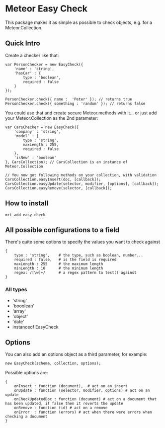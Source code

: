 Meteor Easy Check
=====================

This package makes it as simple as possible to check objects, e.g. for a Meteor.Collection.

## Quick Intro

Create a checker like that:

```
var PersonChecker = new EasyCheck({
	'name' : 'string',
	'hasCar' : {
		type : 'boolean',
		required : false
	}
});

PersonChecker.check({ name :  'Peter' }); // returns true
PersonChecker.check({ something : 'random' }); // returns false

```

You could use that and create secure Meteor.methods with it… or just add your Meteor.Collection as the 2nd parameter:

```
var CarsChecker = new EasyCheck({
	'company' : 'string',
	'model' : {
		type : 'string',
		maxLength : 255,
		required : false
	},
	'isNew' : 'boolean'
}, CarsCollection); // CarsCollection is an instance of Meteor.Collection

// You now got following methods on your collection, with validation
CarsCollection.easyInsert(doc, [callback]);
CarsCollection.easyUpdate(selector, modifier, [options], [callback]);
CarsCollection.easyRemove(selector, [callback]);

```

## How to install
```
mrt add easy-check
```


## All possible configurations to a field
There's quite some options to specify the values you want to check against

```
{
    type : 'string',    # the type, such as boolean, number...
    required : false,   # is the field is required
    maxLength : 255     # the maximum length
    minLength : 10      # the minimum length
    regex: /[\w]+/      # a regex pattern to test() against
}
```


### All types

* 'string'
* 'booolean'
* 'array'
* 'object'
* 'date'
* instanceof EasyCheck

## Options

You can also add an options object as a third parameter, for example:
```
new EasyCheck(schema, collection, options);
```

Possible options are:
```
{
    onInsert : function (document),  # act on an insert
    onUpdate : function (selector, modifier, options) # act on an update
    onCheckUpdatedDoc : function (document) # act on a document that has been updated, if false then it reverts the update
    onRemove : function (id) # act on a remove
    onError  : function (errors) # act when there were errors when checking a document
}
```
